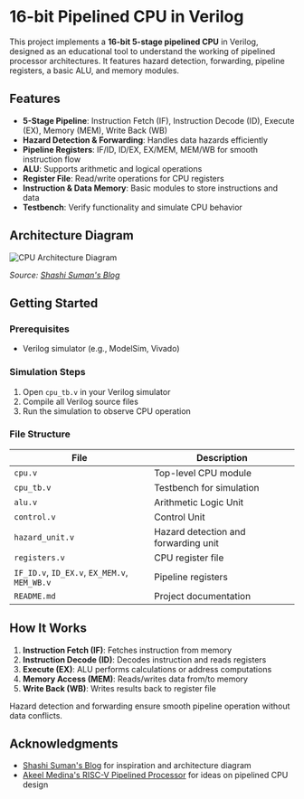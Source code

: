 # 16-bit Pipelined CPU in Verilog

This project implements a **16-bit 5-stage pipelined CPU** in Verilog, designed as an educational tool to understand the working of pipelined processor architectures. It features hazard detection, forwarding, pipeline registers, a basic ALU, and memory modules.



## Features

- **5-Stage Pipeline**: Instruction Fetch (IF), Instruction Decode (ID), Execute (EX), Memory (MEM), Write Back (WB)  
- **Hazard Detection & Forwarding**: Handles data hazards efficiently  
- **Pipeline Registers**: IF/ID, ID/EX, EX/MEM, MEM/WB for smooth instruction flow  
- **ALU**: Supports arithmetic and logical operations  
- **Register File**: Read/write operations for CPU registers  
- **Instruction & Data Memory**: Basic modules to store instructions and data  
- **Testbench**: Verify functionality and simulate CPU behavior



## Architecture Diagram

![CPU Architecture Diagram](https://shashisuman.files.wordpress.com/2019/05/16bit_mips_pipelined_processor.png)

*Source: [Shashi Suman's Blog](https://shashisuman.wordpress.com/2019/05/11/verilog-code-for-16-bit-mips-pipelined-processor/)*



## Getting Started

### Prerequisites

- Verilog simulator (e.g., ModelSim, Vivado)

### Simulation Steps

1. Open `cpu_tb.v` in your Verilog simulator  
2. Compile all Verilog source files  
3. Run the simulation to observe CPU operation  

### File Structure

| File | Description |
|------|-------------|
| `cpu.v` | Top-level CPU module |
| `cpu_tb.v` | Testbench for simulation |
| `alu.v` | Arithmetic Logic Unit |
| `control.v` | Control Unit |
| `hazard_unit.v` | Hazard detection and forwarding unit |
| `registers.v` | CPU register file |
| `IF_ID.v`, `ID_EX.v`, `EX_MEM.v`, `MEM_WB.v` | Pipeline registers |
| `README.md` | Project documentation |



## How It Works

1. **Instruction Fetch (IF)**: Fetches instruction from memory  
2. **Instruction Decode (ID)**: Decodes instruction and reads registers  
3. **Execute (EX)**: ALU performs calculations or address computations  
4. **Memory Access (MEM)**: Reads/writes data from/to memory  
5. **Write Back (WB)**: Writes results back to register file  

Hazard detection and forwarding ensure smooth pipeline operation without data conflicts.


## Acknowledgments

- [Shashi Suman's Blog](https://shashisuman.wordpress.com/2019/05/11/verilog-code-for-16-bit-mips-pipelined-processor/) for inspiration and architecture diagram  
- [Akeel Medina's RISC-V Pipelined Processor](https://github.com/AkeelMedina22/RISC-V-Pipelined-Processor) for ideas on pipelined CPU design

